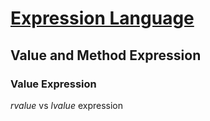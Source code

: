 # [Expression Language](https://docs.oracle.com/javaee/7/tutorial/jsf-el.htm)
## Value and Method Expression
### Value Expression
*rvalue* vs *lvalue* expression
